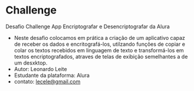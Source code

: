 # Challenge
 Desafio Challenge App Encriptografar e Desencriptografar da Alura

- Neste desafio colocamos em prática a criação de um aplicativo capaz de receber os dados e encritografá-los, utilzando funções de copiar e colar os textos recebidos em linguagem de texto e transformá-los em textos encriptografados, atraves de telas de exibição semelhantes a de um desxktop.
- Autor: Leonardo Leite
- Estudante da plataforma: Alura
- contato: lecele@gmail.com
 

 
